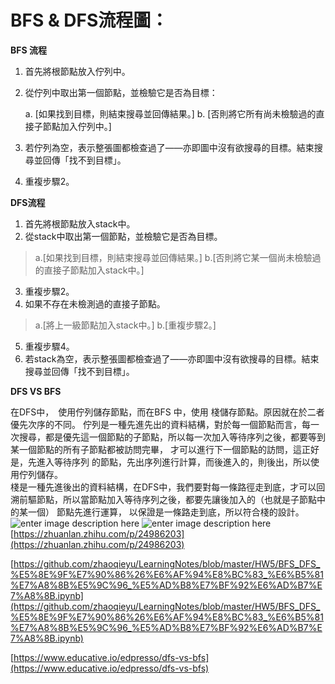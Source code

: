
# BFS & DFS流程圖：

**BFS 流程**

1.  首先將根節點放入佇列中。
    
2.  從佇列中取出第一個節點，並檢驗它是否為目標：
    
    a. [如果找到目標，則結束搜尋並回傳結果。] b. [否則將它所有尚未檢驗過的直接子節點加入佇列中。]
    
3.  若佇列為空，表示整張圖都檢查過了——亦即圖中沒有欲搜尋的目標。結束搜尋並回傳「找不到目標」。
    
4.  重複步驟2。
    

**DFS流程**

1.  首先將根節點放入stack中。
2.  從stack中取出第一個節點，並檢驗它是否為目標。

> a.[如果找到目標，則結束搜尋並回傳結果。] b.[否則將它某一個尚未檢驗過的直接子節點加入stack中。]

3.  重複步驟2。
4.  如果不存在未檢測過的直接子節點。

> a.[將上一級節點加入stack中。] b.[重複步驟2。]

5.  重複步驟4。
6.  若stack為空，表示整張圖都檢查過了——亦即圖中沒有欲搜尋的目標。結束搜尋並回傳「找不到目標」。

**DFS VS BFS**

在DFS中，　使用佇列儲存節點，而在BFS 中，使用 棧儲存節點。原因就在於二者 優先次序的不同。 佇列是一種先進先出的資料結構，對於每一個節點而言，每一次搜尋，都是優先這一個節點的子節點，所以每一次加入等待序列之後，都要等到某一個節點的所有子節點都被訪問完畢， 才可以進行下一個節點的訪問，這正好是，先進入等待序列 的節點，先出序列進行計算，而後進入的，則後出，所以使用佇列儲存。  
棧是一種先進後出的資料結構，在DFS中，我們要對每一條路徑走到底，才可以回溯前驅節點，所以當節點加入等待序列之後，都要先讓後加入的（也就是子節點中的某一個） 節點先進行運算， 以保證是一條路走到底，所以符合棧的設計。
![enter image description here](https://s04121155.s3.amazonaws.com/Other+Works/DFS.jpg)
![enter image description here](https://s04121155.s3.amazonaws.com/Other+Works/BFS.jpg)
[https://zhuanlan.zhihu.com/p/24986203](https://zhuanlan.zhihu.com/p/24986203)

[https://github.com/zhaoqieyu/LearningNotes/blob/master/HW5/BFS_DFS_%E5%8E%9F%E7%90%86%26%E6%AF%94%E8%BC%83_%E6%B5%81%E7%A8%8B%E5%9C%96_%E5%AD%B8%E7%BF%92%E6%AD%B7%E7%A8%8B.ipynb](https://github.com/zhaoqieyu/LearningNotes/blob/master/HW5/BFS_DFS_%E5%8E%9F%E7%90%86%26%E6%AF%94%E8%BC%83_%E6%B5%81%E7%A8%8B%E5%9C%96_%E5%AD%B8%E7%BF%92%E6%AD%B7%E7%A8%8B.ipynb)

[https://www.educative.io/edpresso/dfs-vs-bfs](https://www.educative.io/edpresso/dfs-vs-bfs)
